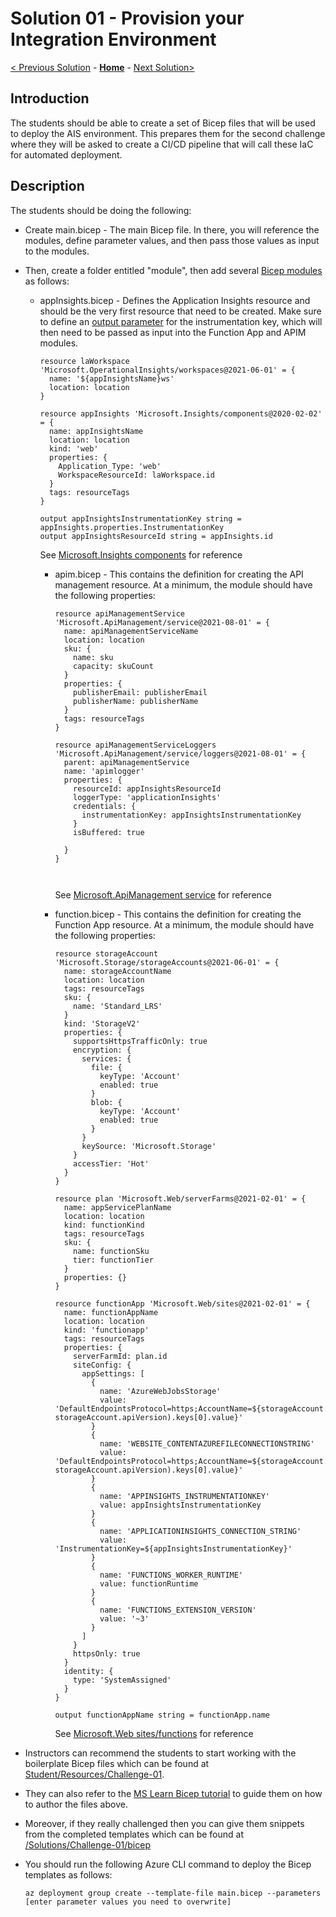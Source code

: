 # Solution 01 - Provision your Integration Environment

[< Previous Solution](./Solution-00.md) - **[Home](../readme.md)** - [Next Solution>](./Solution-02.md)

## Introduction

The students should be able to create a set of Bicep files that will be used to deploy the AIS environment.  This prepares them for the second challenge where they will be asked to create a CI/CD pipeline that will call these IaC for automated deployment.


## Description
The students should be doing the following:
- Create main.bicep - The main Bicep file.  In there, you will reference the modules, define parameter values, and then pass those values as input to the modules.

- Then, create a folder entitled "module", then add several [Bicep modules](https://docs.microsoft.com/en-us/azure/azure-resource-manager/bicep/modules) as follows:

  - appInsights.bicep - Defines the Application Insights resource and should be the very first resource that need to be created. Make sure to define an [output parameter](https://docs.microsoft.com/en-us/azure/azure-resource-manager/bicep/outputs?tabs=azure-powershell) for the instrumentation key, which will then need to be passed as input into the Function App and APIM modules. 

      ```
      resource laWorkspace 'Microsoft.OperationalInsights/workspaces@2021-06-01' = {
        name: '${appInsightsName}ws'
        location: location
      }

      resource appInsights 'Microsoft.Insights/components@2020-02-02' = {
        name: appInsightsName
        location: location
        kind: 'web'
        properties: {
          Application_Type: 'web'
          WorkspaceResourceId: laWorkspace.id
        }
        tags: resourceTags
      }

      output appInsightsInstrumentationKey string = appInsights.properties.InstrumentationKey
      output appInsightsResourceId string = appInsights.id
      ```

      See [Microsoft.Insights components](https://docs.microsoft.com/en-us/azure/templates/microsoft.insights/components?tabs=bicep) for reference


    - apim.bicep  - This contains the definition for creating the API management resource.  At a minimum, the module should have the following properties:

      ```
      resource apiManagementService 'Microsoft.ApiManagement/service@2021-08-01' = {
        name: apiManagementServiceName
        location: location
        sku: {
          name: sku
          capacity: skuCount
        }
        properties: {
          publisherEmail: publisherEmail
          publisherName: publisherName
        }
        tags: resourceTags
      }

      resource apiManagementServiceLoggers 'Microsoft.ApiManagement/service/loggers@2021-08-01' = {
        parent: apiManagementService
        name: 'apimlogger' 
        properties: {
          resourceId: appInsightsResourceId 
          loggerType: 'applicationInsights'
          credentials: {
            instrumentationKey: appInsightsInstrumentationKey
          }
          isBuffered: true 
          
        }
      }



      ```

      See [Microsoft.ApiManagement service](https://docs.microsoft.com/en-us/azure/templates/microsoft.apimanagement/service?tabs=bicep) for reference

    - function.bicep - This contains the definition for creating the Function App resource.  At a minimum, the module should have the following properties:

      ```
      resource storageAccount 'Microsoft.Storage/storageAccounts@2021-06-01' = {
        name: storageAccountName
        location: location
        tags: resourceTags
        sku: {
          name: 'Standard_LRS'
        }
        kind: 'StorageV2'
        properties: {
          supportsHttpsTrafficOnly: true
          encryption: {
            services: {
              file: {
                keyType: 'Account'
                enabled: true
              }
              blob: {
                keyType: 'Account'
                enabled: true
              }
            }
            keySource: 'Microsoft.Storage'
          }
          accessTier: 'Hot'
        }
      }

      resource plan 'Microsoft.Web/serverFarms@2021-02-01' = {
        name: appServicePlanName
        location: location
        kind: functionKind
        tags: resourceTags
        sku: {
          name: functionSku
          tier: functionTier
        }
        properties: {}
      }

      resource functionApp 'Microsoft.Web/sites@2021-02-01' = {
        name: functionAppName
        location: location
        kind: 'functionapp'
        tags: resourceTags
        properties: {
          serverFarmId: plan.id
          siteConfig: {
            appSettings: [
              {
                name: 'AzureWebJobsStorage'
                value: 'DefaultEndpointsProtocol=https;AccountName=${storageAccount.name};EndpointSuffix=${environment().suffixes.storage};AccountKey=${listKeys(storageAccount.id, storageAccount.apiVersion).keys[0].value}'
              }
              {
                name: 'WEBSITE_CONTENTAZUREFILECONNECTIONSTRING'
                value: 'DefaultEndpointsProtocol=https;AccountName=${storageAccount.name};EndpointSuffix=${environment().suffixes.storage};AccountKey=${listKeys(storageAccount.id, storageAccount.apiVersion).keys[0].value}'
              }
              {
                name: 'APPINSIGHTS_INSTRUMENTATIONKEY'
                value: appInsightsInstrumentationKey
              }
              {
                name: 'APPLICATIONINSIGHTS_CONNECTION_STRING'
                value: 'InstrumentationKey=${appInsightsInstrumentationKey}'
              }
              {
                name: 'FUNCTIONS_WORKER_RUNTIME'
                value: functionRuntime
              }
              {
                name: 'FUNCTIONS_EXTENSION_VERSION'
                value: '~3'
              }
            ]
          }
          httpsOnly: true
        }
        identity: {
          type: 'SystemAssigned'
        }  
      }

      output functionAppName string = functionApp.name
      ```

      See [Microsoft.Web sites/functions](https://docs.microsoft.com/en-us/azure/templates/microsoft.web/sites/functions?tabs=bicep) for reference

 
- Instructors can recommend the students to start working with the boilerplate Bicep files which can be found at [Student/Resources/Challenge-01](../Student/Resources/Challenge-01).  

- They can also refer to the [MS Learn Bicep tutorial](https://docs.microsoft.com/en-us/learn/modules/build-first-bicep-template/8-exercise-refactor-template-modules?pivots=cli) to guide them on how to author the files above.

- Moreover, if they really challenged then you can give them snippets from the completed templates which can be found at [/Solutions/Challenge-01/bicep](./Solutions/Challenge-01/bicep)

- You should run the following Azure CLI command to deploy the Bicep templates as follows:

  ```
  az deployment group create --template-file main.bicep --parameters [enter parameter values you need to overwrite]
  ```

